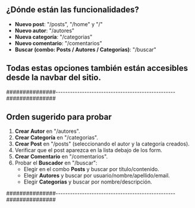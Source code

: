 ## ¿Dónde están las funcionalidades?

- **Nuevo post**: "/posts", "/home" y "/"
- **Nuevo autor**: "/autores"
- **Nueva categoría**: "/categorias"
- **Nuevo comentario**: "/comentarios"
- **Buscar (combo: Posts / Autores / Categorías)**: "/buscar"

## Todas estas opciones también están accesibles desde la **navbar** del sitio.

###############--------------------------------------------------###############

## Orden sugerido para probar

1. **Crear Autor** en "/autores".
2. **Crear Categoría** en "/categorias".
3. **Crear Post** en "/posts" (seleccionando el autor y la categoría creados).
4. Verificar que el post aparezca en la lista debajo de los form.
5. **Crear Comentario** en "/comentarios".
6. Probar el **Buscador** en "/buscar":
   - Elegir en el combo **Posts** y buscar por título/contenido.
   - Elegir **Autores** y buscar por usuario/nombre/apellido/email.
   - Elegir **Categorías** y buscar por nombre/descripción.

###############--------------------------------------------------###############
